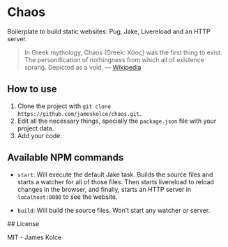 # Chaos
Boilerplate to build static websites: Pug, Jake, Livereload and an HTTP server.

> In Greek mythology, Chaos (Greek: Χάος) was the first thing to exist. The personification of nothingness from which all of existence sprang. Depicted as a void. — [Wikipedia](https://en.wikipedia.org/wiki/Chaos_(mythology))


## How to use

1. Clone the project with `git clone https://github.com/jameskolce/chaos.git`.
2. Edit all the necessary things, specially the `package.json` file with your project data.
3. Add your code.


## Available NPM commands

- `start`: Will execute the default Jake task. Builds the source files and starts a watcher for all of those files. Then starts livereload to reload changes in the browser, and finally, starts an HTTP server in `localhost:8080` to see the website.

- `build`: Will build the source files. Won’t start any watcher or server.


## License

MIT - James Kolce
